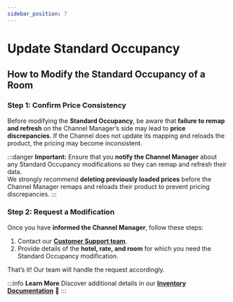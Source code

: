 ```yaml
---
sidebar_position: 7
---
```


# Update Standard Occupancy

## How to Modify the Standard Occupancy of a Room

### Step 1: Confirm Price Consistency

Before modifying the **Standard Occupancy**, be aware that **failure to remap and refresh** on the Channel Manager’s side may lead to **price discrepancies**. If the Channel does not update its mapping and reloads the product, the pricing may become inconsistent.

:::danger **Important:**
Ensure that you **notify the Channel Manager** about any Standard Occupancy modifications so they can remap and refresh their data.  
We strongly recommend **deleting previously loaded prices** before the Channel Manager remaps and reloads their product to prevent pricing discrepancies.
:::

### Step 2: Request a Modification

Once you have **informed the Channel Manager**, follow these steps:

1. Contact our **[Customer Support team](https://app.travelgate.com/support)**.
2. Provide details of the **hotel, rate, and room** for which you need the Standard Occupancy modification.

That’s it! Our team will handle the request accordingly.

:::info **Learn More**
Discover additional details in our **[Inventory Documentation](/docs/apps/inventory/quickstart)** 🚀
:::

